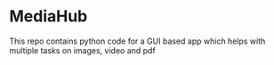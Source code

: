 # MediaHub
This repo contains python code for a GUI based app which helps with multiple tasks on images, video and pdf
